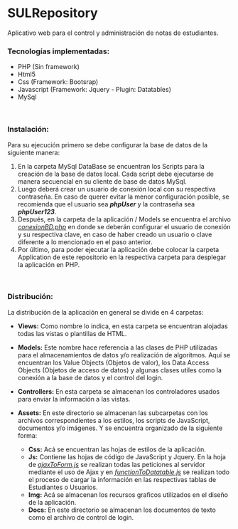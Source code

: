 # SULRepository
Aplicativo web para el control y administración de notas de estudiantes.

### Tecnologías implementadas:
  - PHP (Sin framework)
  - Html5
  - Css (Framework: Bootsrap)
  - Javascript (Framework: Jquery - Plugin: Datatables)
  - MySql
<br />
  
### Instalación:
  Para su ejecución primero se debe configurar la base de datos de la siguiente manera:
  1. En la carpeta MySql DataBase se encuentran los Scripts para la creación de la base de datos local. Cada script debe ejecutarse de manera secuencial en su cliente de base de datos MySql.
  2. Luego deberá crear un usuario de conexión local con su respectiva contraseña. En caso de querer evitar la menor configuración posible, se recomienda que el usuario sea **_phpUser_** y la contraseña sea **_phpUser123_**.
  3. Después, en la carpeta de la aplicación / Models se encuentra el archivo _[conexionBD.php](Application/Models/conexionBD.php)_ en donde se deberán configurar el usuario de conexión y su respectiva clave, en caso de haber creado un usuario o clave diferente a lo mencionado en el paso anterior.
  4. Por último, para poder ejecutar la aplicación debe colocar la carpeta Application de este repositorio en la respectiva carpeta para desplegar la aplicación en PHP.
<br />
  
### Distribución:
  La distribución de la aplicación en general se divide en 4 carpetas:
  - **Views:** Como nombre lo indica, en esta carpeta se encuentran alojadas todas las vistas o plantillas de HTML.
  - **Models:** Este nombre hace referencia a las clases de PHP utilizadas para el almacenamientos de datos y/o realización de algoritmos. Aquí se encuentran los Value Objects (Objetos de valor), los Data Access Objects (Objetos de acceso de datos) y algunas clases utiles como la conexión a la base de datos y el control del login.
  - **Controllers:** En esta carpeta se almacenan los controladores usados para enviar la información a las vistas.
  - **Assets:** En este directorio se almacenan las subcarpetas con los archivos correspondientes a los estilos, los scripts de JavaScript, documentos y/o imágenes. Y se encuentra organizado de la siguiente forma:

    - **Css:** Acá se encuentran las hojas de estilos de la aplicación.
    - **Js:** Contiene las hojas de código de JavaScript y Jquery. En la hoja de _[ajaxToForm.js](Application/Assets/js/ajaxToForms.js)_ se realizan todas las peticiones al servidor mediante el uso de Ajax y en _[functionToDatatable.js](Application/Assets/js/functionToDatatable.js)_ se realizan todo el proceso de cargar la información en las respectivas tablas de Estudiantes o Usuarios.
    - **Img:** Acá se almacenan los recursos graficos utilizados en el diseño de la aplicación.
    - **Docs:** En este directorio se almacenan los documentos de texto como el archivo de control de login.
